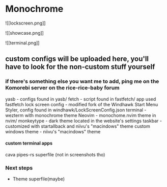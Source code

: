 # Monochrome

![[lockscreen.png]]

![[showcase.png]]

![[terminal.png]]

## custom configs will be uploaded here, you'll have to look for the non-custom stuff yourself

### if there's something else you want me to add, ping me on the Komorebi server on the rice-rice-baby forum

yasb - configs found in yasb/
fetch - script found in fastfetch/ app used fastfetch
lock screen config - modified fork of the Windhawk Start Menu Styler, config found in windhawk/LockScreenConfig.json
terminal - wezterm with monochrome theme
Neovim - monochome.nvim theme in nvim/
monkeytype - dark theme located in the website's settings
taskbar - customized with startallback and niivu's "macindows" theme
custom windows theme - niivu's "macindows" theme

#### custom terminal apps

cava
pipes-rs
superfile (not in screenshots tho)

### Next steps

- Theme superfile(maybe)
